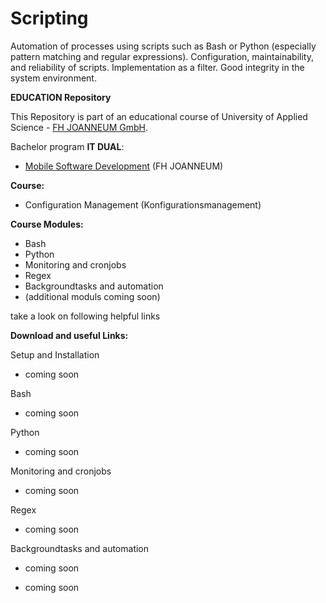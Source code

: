 # Scripting #
Automation of processes using scripts such as Bash or Python (especially pattern matching and regular expressions). Configuration, maintainability, and reliability of scripts. Implementation as a filter. Good integrity in the system environment. 

**EDUCATION Repository**

This Repository is part of an educational course of University of Applied Science - [FH JOANNEUM GmbH](https://www.fh-joanneum.at/iit).

Bachelor program **IT DUAL**:

- [Mobile Software Development](https://www.fh-joanneum.at/msd) (FH JOANNEUM)

**Course:**

- Configuration Management (Konfigurationsmanagement)


**Course Modules:**

- Bash
- Python
- Monitoring and cronjobs
- Regex
- Backgroundtasks and automation
- (additional moduls coming soon)

take a look on following helpful links 


**Download and useful Links:**

Setup and Installation

- coming soon

Bash

- coming soon

Python

- coming soon

Monitoring and cronjobs

- coming soon

Regex

- coming soon

Backgroundtasks and automation

- coming soon


- coming soon 

